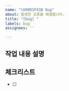 ```yaml
---
name: "\U0001F41B bug"
about: 발생한 오류를 해결합니다.
title: "[bug] "
labels: bug
assignees: ''

---
```


## 작업 내용 설명

<!-- 해당 브랜치에서 작업할 내용을 간단하게 작성해주세요 -->

## 체크리스트

<!-- "중요한 순서" 대로 작업 리스트를 작성해주세요 -->

- [ ]
